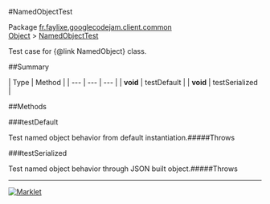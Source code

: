 #NamedObjectTest

Package [fr.faylixe.googlecodejam.client.common](README.md)<br>
[Object](../../../../java/lang/Object.md) > [NamedObjectTest](NamedObjectTest.md)

Test case for {@link NamedObject} class.

##Summary


| Type | Method |
| --- | --- | --- |
| **void** | testDefault |
| **void** | testSerialized |

##Methods

###testDefault


Test named object behavior from default instantiation.#####Throws


###testSerialized


Test named object behavior through JSON built object.#####Throws


---
[![Marklet](https://img.shields.io/badge/Generated%20by-Marklet-green.svg)](https://github.com/Faylixe/marklet)